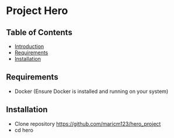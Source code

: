 # Project Hero

## Table of Contents

- [Introduction](#introduction)
- [Requirements](#requirements)
- [Installation](#installation)

## Requirements

- Docker (Ensure Docker is installed and running on your system)

## Installation

- Clone repository
https://github.com/maricm123/hero_project
- cd hero
